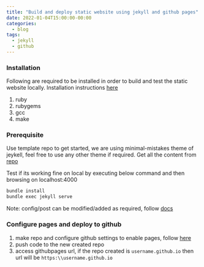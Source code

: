 ```yaml
---
title: "Build and deploy static website using jekyll and github pages"
date: 2022-01-04T15:00:00-00:00
categories:
  - blog
tags:
  - jekyll
  - github
---
```



### Installation
Following are required to be installed in order to build and test the static website locally.
Installation instructions [here][install]
1. ruby
2. rubygems
3. gcc
4. make


### Prerequisite
Use template repo to get started, we are using minimal-mistakes theme of jeykell, feel free to use any other theme if required. Get all the content from [repo][template]

Test if its working fine on local by executing below command and then browsing on localhost:4000
```sh
bundle install
bundle exec jekyll serve
```

Note: config/post can be modified/added as required, follow [docs][docs]


### Configure pages and deploy to github

1. make repo and configure github settings to enable pages, follow [here][pages]
2. push code to the new created repo
3. access githubpages url, if the repo created is `username.github.io` then url will be `https:\\username.github.io` 


[install]: https://jekyllrb.com/docs/installation/
[template]: https://github.com/mmistakes/mm-github-pages-starter
[docs]: https://mmistakes.github.io/minimal-mistakes/docs/configuration/
[pages]: https://docs.github.com/en/pages/quickstart
